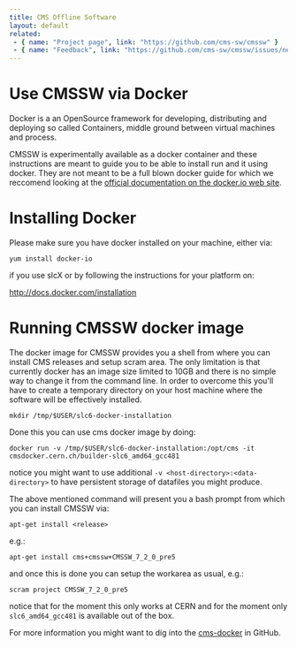 ```yaml
---
title: CMS Offline Software
layout: default
related:
 - { name: "Project page", link: "https://github.com/cms-sw/cmssw" }
 - { name: "Feedback", link: "https://github.com/cms-sw/cmssw/issues/new" }
---
```


# Use CMSSW via Docker

Docker is a an OpenSource framework for developing, distributing and deploying
so called Containers, middle ground between virtual machines and process.

CMSSW is experimentally available as a docker container and these instructions
are meant to guide you to be able to install run and it using docker. They are
not meant to be a full blown docker guide for which we reccomend looking at the
[official documentation on the docker.io web site](https://docker.io).

# Installing Docker

Please make sure you have docker installed on your machine, either via:

    yum install docker-io

if you use slcX or by following the instructions for your platform on:

<http://docs.docker.com/installation>

# Running CMSSW docker image

The docker image for CMSSW provides you a shell from where you can install CMS
releases and setup scram area. The only limitation is that currently docker has
an image size limited to 10GB and there is no simple way to change it from the
command line. In order to overcome this you'll have to create a temporary
directory on your host machine where the software will be effectively installed.

    mkdir /tmp/$USER/slc6-docker-installation

Done this you can use cms docker image by doing:

    docker run -v /tmp/$USER/slc6-docker-installation:/opt/cms -it cmsdocker.cern.ch/builder-slc6_amd64_gcc481


notice you might want to use additional `-v <host-directory>:<data-directory>`
to have persistent storage of datafiles you might produce.

The above mentioned command will present you a bash prompt from which you can
install CMSSW via:

    apt-get install <release>

e.g.:

    apt-get install cms+cmssw+CMSSW_7_2_0_pre5

and once this is done you can setup the workarea as usual, e.g.:

    scram project CMSSW_7_2_0_pre5

notice that for the moment this only works at CERN and for the moment only
`slc6_amd64_gcc481` is available out of the box. 

For more information you might want to dig into the
[cms-docker](https://github.com/cms-sw/cms-docker) in GitHub.
